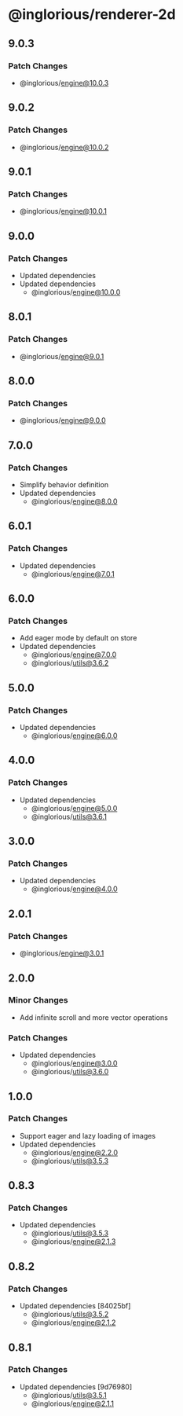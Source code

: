 # @inglorious/renderer-2d

## 9.0.3

### Patch Changes

- @inglorious/engine@10.0.3

## 9.0.2

### Patch Changes

- @inglorious/engine@10.0.2

## 9.0.1

### Patch Changes

- @inglorious/engine@10.0.1

## 9.0.0

### Patch Changes

- Updated dependencies
- Updated dependencies
  - @inglorious/engine@10.0.0

## 8.0.1

### Patch Changes

- @inglorious/engine@9.0.1

## 8.0.0

### Patch Changes

- @inglorious/engine@9.0.0

## 7.0.0

### Patch Changes

- Simplify behavior definition
- Updated dependencies
  - @inglorious/engine@8.0.0

## 6.0.1

### Patch Changes

- Updated dependencies
  - @inglorious/engine@7.0.1

## 6.0.0

### Patch Changes

- Add eager mode by default on store
- Updated dependencies
  - @inglorious/engine@7.0.0
  - @inglorious/utils@3.6.2

## 5.0.0

### Patch Changes

- Updated dependencies
  - @inglorious/engine@6.0.0

## 4.0.0

### Patch Changes

- Updated dependencies
  - @inglorious/engine@5.0.0
  - @inglorious/utils@3.6.1

## 3.0.0

### Patch Changes

- Updated dependencies
  - @inglorious/engine@4.0.0

## 2.0.1

### Patch Changes

- @inglorious/engine@3.0.1

## 2.0.0

### Minor Changes

- Add infinite scroll and more vector operations

### Patch Changes

- Updated dependencies
  - @inglorious/engine@3.0.0
  - @inglorious/utils@3.6.0

## 1.0.0

### Patch Changes

- Support eager and lazy loading of images
- Updated dependencies
  - @inglorious/engine@2.2.0
  - @inglorious/utils@3.5.3

## 0.8.3

### Patch Changes

- Updated dependencies
  - @inglorious/utils@3.5.3
  - @inglorious/engine@2.1.3

## 0.8.2

### Patch Changes

- Updated dependencies [84025bf]
  - @inglorious/utils@3.5.2
  - @inglorious/engine@2.1.2

## 0.8.1

### Patch Changes

- Updated dependencies [9d76980]
  - @inglorious/utils@3.5.1
  - @inglorious/engine@2.1.1

